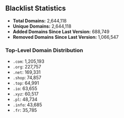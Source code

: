 ## Blacklist Statistics

- **Total Domains:** 2,644,118
- **Unique Domains:** 2,644,118
- **Added Domains Since Last Version:** 688,749
- **Removed Domains Since Last Version:** 1,066,547

### Top-Level Domain Distribution

-  `.com`: 1,205,193
-  `.org`: 227,757
-  `.net`: 169,331
-  `.shop`: 74,857
-  `.top`: 64,991
-  `.io`: 63,655
-  `.xyz`: 60,517
-  `.pl`: 48,734
-  `.info`: 43,685
-  `.fr`: 35,785
